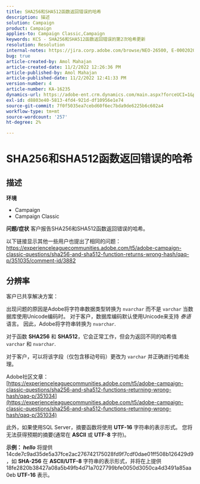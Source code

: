```yaml
---
title: SHA256和SHA512函数返回错误的哈希
description: 描述
solution: Campaign
product: Campaign
applies-to: Campaign Classic,Campaign
keywords: KCS - SHA256和SHA512函数返回错误的第2次哈希更新
resolution: Resolution
internal-notes: https://jira.corp.adobe.com/browse/NEO-26500, E-000202021, E-000148142
bug: true
article-created-by: Amol Mahajan
article-created-date: 11/2/2022 12:26:36 PM
article-published-by: Amol Mahajan
article-published-date: 11/2/2022 12:41:33 PM
version-number: 4
article-number: KA-16235
dynamics-url: https://adobe-ent.crm.dynamics.com/main.aspx?forceUCI=1&pagetype=entityrecord&etn=knowledgearticle&id=537cf695-a95a-ed11-9561-6045bd006a22
exl-id: d8803e40-5813-4fd4-921d-df10956e1e74
source-git-commit: 7f0f5035ea7cebd60f6ec7bda9de6225b6c602a4
workflow-type: tm+mt
source-wordcount: '257'
ht-degree: 2%

---
```


# SHA256和SHA512函数返回错误的哈希

## 描述

<b>环境</b>
- Campaign
- Campaign Classic

<b>问题/症状</b>
客户报告SHA256和SHA512函数返回错误的哈希。

以下链接显示其他一些用户也提出了相同的问题：https://experienceleaguecommunities.adobe.com/t5/adobe-campaign-classic-questions/sha256-and-sha512-function-returns-wrong-hash/qaq-p/351035/comment-id/3882


## 分辨率


客户已共享解决方案：

出现问题的原因是Adobe将字符串数据类型转换为 `nvarchar` 而不是 `varchar` 当数据库使用Unicode编码时。 对于客户，数据库编码默认使用Unicode来支持 *泰语* 语言。 因此，Adobe将字符串转换为 `nvarchar`.

对于函数 <b>SHA256</b> 和 <b>SHA512</b>，它会正常工作，但会为返回不同的哈希值 `varchar` 和 `nvarchar`.

对于客户，可以将该字段（仅包含移动号码）更改为 `varchar` 并正确进行哈希处理。

Adobe社区文章：
[https://experienceleaguecommunities.adobe.com/t5/adobe-campaign-classic-questions/sha256-and-sha512-functions-returning-wrong-hash/qaq-p/351034](https://experienceleaguecommunities.adobe.com/t5/adobe-campaign-classic-questions/sha256-and-sha512-functions-returning-wrong-hash/qaq-p/351034)

此外，如果使用SQL Server，摘要函数将使用 <b>UTF-16</b> 字符串的表示形式。 您将无法获得预期的摘要(通常在 <b>ASCII</b> 或 <b>UTF-8</b> 字符)。

<b>示例： *hello</b>* 将提供14cde7c9ad35de5a37fce2ac276742175028fd9f7cdf0dae01ff508b126429d9，如 <b>SHA-256</b> 在 <b>ASCII/UTF-8</b> 字符串的表示形式，并将在上提供18fe2820b38427a08a5b49fb4d71a7027799bfe0050d3050ca4d3491a85aa0eb <b>UTF-16</b> 表示。
